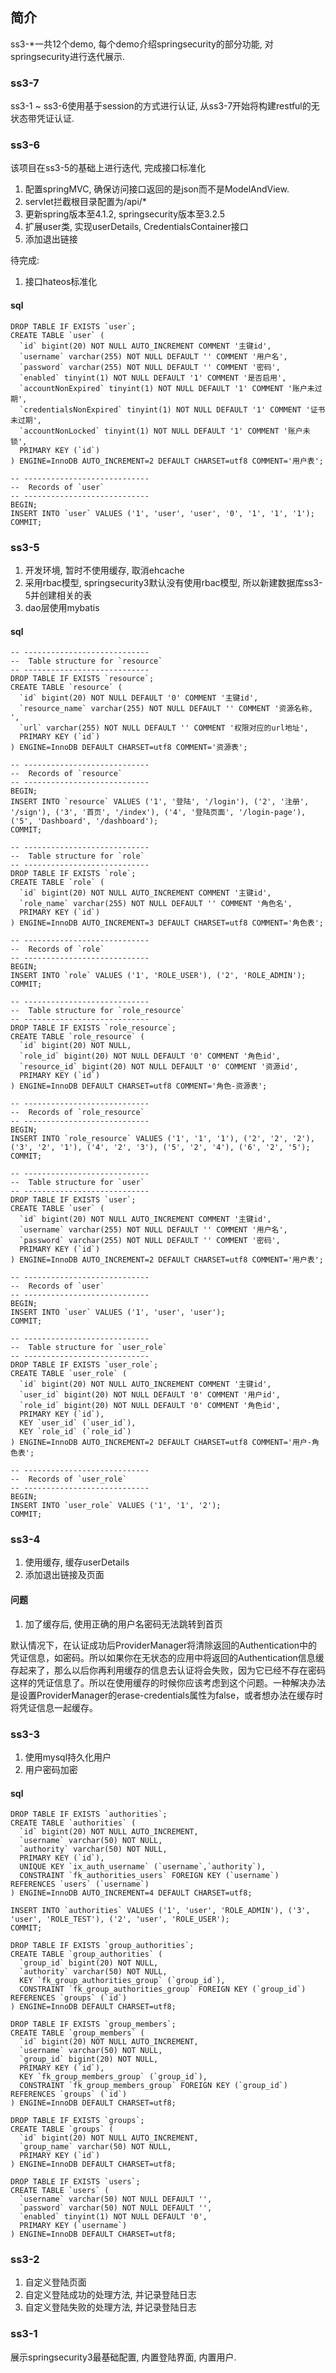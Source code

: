 ## 简介

ss3-*一共12个demo, 每个demo介绍springsecurity的部分功能, 对springsecurity进行迭代展示.

### ss3-7

ss3-1 ~ ss3-6使用基于session的方式进行认证, 从ss3-7开始将构建restful的无状态带凭证认证.

### ss3-6

该项目在ss3-5的基础上进行迭代, 完成接口标准化

1. 配置springMVC, 确保访问接口返回的是json而不是ModelAndView.
2. servlet拦截根目录配置为/api/*
3. 更新spring版本至4.1.2, springsecurity版本至3.2.5
4. 扩展user类, 实现userDetails, CredentialsContainer接口
5. 添加退出链接

待完成:
1. 接口hateos标准化

#### sql

```
DROP TABLE IF EXISTS `user`;
CREATE TABLE `user` (
  `id` bigint(20) NOT NULL AUTO_INCREMENT COMMENT '主键id',
  `username` varchar(255) NOT NULL DEFAULT '' COMMENT '用户名',
  `password` varchar(255) NOT NULL DEFAULT '' COMMENT '密码',
  `enabled` tinyint(1) NOT NULL DEFAULT '1' COMMENT '是否启用',
  `accountNonExpired` tinyint(1) NOT NULL DEFAULT '1' COMMENT '账户未过期',
  `credentialsNonExpired` tinyint(1) NOT NULL DEFAULT '1' COMMENT '证书未过期',
  `accountNonLocked` tinyint(1) NOT NULL DEFAULT '1' COMMENT '账户未锁',
  PRIMARY KEY (`id`)
) ENGINE=InnoDB AUTO_INCREMENT=2 DEFAULT CHARSET=utf8 COMMENT='用户表';

-- ----------------------------
--  Records of `user`
-- ----------------------------
BEGIN;
INSERT INTO `user` VALUES ('1', 'user', 'user', '0', '1', '1', '1');
COMMIT;
```

### ss3-5

1. 开发环境, 暂时不使用缓存, 取消ehcache
2. 采用rbac模型, springsecurity3默认没有使用rbac模型, 所以新建数据库ss3-5并创建相关的表
3. dao层使用mybatis

#### sql

```
-- ----------------------------
--  Table structure for `resource`
-- ----------------------------
DROP TABLE IF EXISTS `resource`;
CREATE TABLE `resource` (
  `id` bigint(20) NOT NULL DEFAULT '0' COMMENT '主键id',
  `resource_name` varchar(255) NOT NULL DEFAULT '' COMMENT '资源名称, ',
  `url` varchar(255) NOT NULL DEFAULT '' COMMENT '权限对应的url地址',
  PRIMARY KEY (`id`)
) ENGINE=InnoDB DEFAULT CHARSET=utf8 COMMENT='资源表';

-- ----------------------------
--  Records of `resource`
-- ----------------------------
BEGIN;
INSERT INTO `resource` VALUES ('1', '登陆', '/login'), ('2', '注册', '/sign'), ('3', '首页', '/index'), ('4', '登陆页面', '/login-page'), ('5', 'Dashboard', '/dashboard');
COMMIT;

-- ----------------------------
--  Table structure for `role`
-- ----------------------------
DROP TABLE IF EXISTS `role`;
CREATE TABLE `role` (
  `id` bigint(20) NOT NULL AUTO_INCREMENT COMMENT '主键id',
  `role_name` varchar(255) NOT NULL DEFAULT '' COMMENT '角色名',
  PRIMARY KEY (`id`)
) ENGINE=InnoDB AUTO_INCREMENT=3 DEFAULT CHARSET=utf8 COMMENT='角色表';

-- ----------------------------
--  Records of `role`
-- ----------------------------
BEGIN;
INSERT INTO `role` VALUES ('1', 'ROLE_USER'), ('2', 'ROLE_ADMIN');
COMMIT;

-- ----------------------------
--  Table structure for `role_resource`
-- ----------------------------
DROP TABLE IF EXISTS `role_resource`;
CREATE TABLE `role_resource` (
  `id` bigint(20) NOT NULL,
  `role_id` bigint(20) NOT NULL DEFAULT '0' COMMENT '角色id',
  `resource_id` bigint(20) NOT NULL DEFAULT '0' COMMENT '资源id',
  PRIMARY KEY (`id`)
) ENGINE=InnoDB DEFAULT CHARSET=utf8 COMMENT='角色-资源表';

-- ----------------------------
--  Records of `role_resource`
-- ----------------------------
BEGIN;
INSERT INTO `role_resource` VALUES ('1', '1', '1'), ('2', '2', '2'), ('3', '2', '1'), ('4', '2', '3'), ('5', '2', '4'), ('6', '2', '5');
COMMIT;

-- ----------------------------
--  Table structure for `user`
-- ----------------------------
DROP TABLE IF EXISTS `user`;
CREATE TABLE `user` (
  `id` bigint(20) NOT NULL AUTO_INCREMENT COMMENT '主键id',
  `username` varchar(255) NOT NULL DEFAULT '' COMMENT '用户名',
  `password` varchar(255) NOT NULL DEFAULT '' COMMENT '密码',
  PRIMARY KEY (`id`)
) ENGINE=InnoDB AUTO_INCREMENT=2 DEFAULT CHARSET=utf8 COMMENT='用户表';

-- ----------------------------
--  Records of `user`
-- ----------------------------
BEGIN;
INSERT INTO `user` VALUES ('1', 'user', 'user');
COMMIT;

-- ----------------------------
--  Table structure for `user_role`
-- ----------------------------
DROP TABLE IF EXISTS `user_role`;
CREATE TABLE `user_role` (
  `id` bigint(20) NOT NULL AUTO_INCREMENT COMMENT '主键id',
  `user_id` bigint(20) NOT NULL DEFAULT '0' COMMENT '用户id',
  `role_id` bigint(20) NOT NULL DEFAULT '0' COMMENT '角色id',
  PRIMARY KEY (`id`),
  KEY `user_id` (`user_id`),
  KEY `role_id` (`role_id`)
) ENGINE=InnoDB AUTO_INCREMENT=2 DEFAULT CHARSET=utf8 COMMENT='用户-角色表';

-- ----------------------------
--  Records of `user_role`
-- ----------------------------
BEGIN;
INSERT INTO `user_role` VALUES ('1', '1', '2');
COMMIT;
```



### ss3-4

1. 使用缓存, 缓存userDetails
2. 添加退出链接及页面

#### 问题

1. 加了缓存后, 使用正确的用户名密码无法跳转到首页

默认情况下，在认证成功后ProviderManager将清除返回的Authentication中的凭证信息，如密码。所以如果你在无状态的应用中将返回的Authentication信息缓存起来了，那么以后你再利用缓存的信息去认证将会失败，因为它已经不存在密码这样的凭证信息了。所以在使用缓存的时候你应该考虑到这个问题。一种解决办法是设置ProviderManager的erase-credentials属性为false，或者想办法在缓存时将凭证信息一起缓存。

### ss3-3

1. 使用mysql持久化用户
2. 用户密码加密

#### sql

```
DROP TABLE IF EXISTS `authorities`;
CREATE TABLE `authorities` (
  `id` bigint(20) NOT NULL AUTO_INCREMENT,
  `username` varchar(50) NOT NULL,
  `authority` varchar(50) NOT NULL,
  PRIMARY KEY (`id`),
  UNIQUE KEY `ix_auth_username` (`username`,`authority`),
  CONSTRAINT `fk_authorities_users` FOREIGN KEY (`username`) REFERENCES `users` (`username`)
) ENGINE=InnoDB AUTO_INCREMENT=4 DEFAULT CHARSET=utf8;

INSERT INTO `authorities` VALUES ('1', 'user', 'ROLE_ADMIN'), ('3', 'user', 'ROLE_TEST'), ('2', 'user', 'ROLE_USER');
COMMIT;

DROP TABLE IF EXISTS `group_authorities`;
CREATE TABLE `group_authorities` (
  `group_id` bigint(20) NOT NULL,
  `authority` varchar(50) NOT NULL,
  KEY `fk_group_authorities_group` (`group_id`),
  CONSTRAINT `fk_group_authorities_group` FOREIGN KEY (`group_id`) REFERENCES `groups` (`id`)
) ENGINE=InnoDB DEFAULT CHARSET=utf8;

DROP TABLE IF EXISTS `group_members`;
CREATE TABLE `group_members` (
  `id` bigint(20) NOT NULL AUTO_INCREMENT,
  `username` varchar(50) NOT NULL,
  `group_id` bigint(20) NOT NULL,
  PRIMARY KEY (`id`),
  KEY `fk_group_members_group` (`group_id`),
  CONSTRAINT `fk_group_members_group` FOREIGN KEY (`group_id`) REFERENCES `groups` (`id`)
) ENGINE=InnoDB DEFAULT CHARSET=utf8;

DROP TABLE IF EXISTS `groups`;
CREATE TABLE `groups` (
  `id` bigint(20) NOT NULL AUTO_INCREMENT,
  `group_name` varchar(50) NOT NULL,
  PRIMARY KEY (`id`)
) ENGINE=InnoDB DEFAULT CHARSET=utf8;

DROP TABLE IF EXISTS `users`;
CREATE TABLE `users` (
  `username` varchar(50) NOT NULL DEFAULT '',
  `password` varchar(50) NOT NULL DEFAULT '',
  `enabled` tinyint(1) NOT NULL DEFAULT '0',
  PRIMARY KEY (`username`)
) ENGINE=InnoDB DEFAULT CHARSET=utf8;
```

### ss3-2

1. 自定义登陆页面
2. 自定义登陆成功的处理方法, 并记录登陆日志
3. 自定义登陆失败的处理方法, 并记录登陆日志

### ss3-1

展示springsecurity3最基础配置, 内置登陆界面, 内置用户.